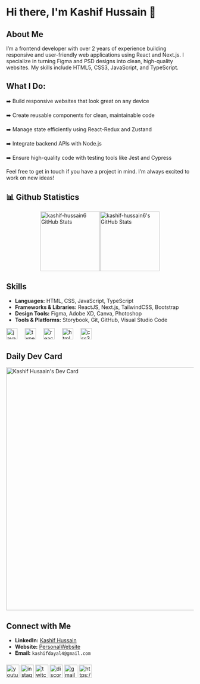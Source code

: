 

# Hi there, I'm Kashif Hussain 👋
## About Me

I’m a frontend developer with over 2 years of experience building responsive and user-friendly web applications using React and Next.js. I specialize in turning Figma and PSD designs into clean, high-quality websites. My skills include HTML5, CSS3, JavaScript, and TypeScript.

## What I Do:
 ➡️ Build responsive websites that look great on any device

 ➡️ Create reusable components for clean, maintainable code

 ➡️ Manage state efficiently using React-Redux and Zustand

 ➡️ Integrate backend APIs with Node.js

 ➡️ Ensure high-quality code with testing tools like Jest and Cypress

Feel free to get in touch if you have a project in mind. I’m always excited to work on new ideas!



###

<h2>📊 Github Statistics</h2>

<div style="display: flex; justify-content: center;">
  <img src="https://github-readme-stats.vercel.app/api?username=kashif-hussain6&theme=midnight-purple&show_icons=true&hide_border=false&count_private=true" style="height:160px" alt="kashif-hussain6 GitHub Stats" />
  <img src="https://github-readme-streak-stats.herokuapp.com/?user=kashif-hussain6&theme=midnight-purple&hide_border=false" style="height:160px" alt="kashif-hussain6's GitHub Stats" />
</div>













## Skills
- **Languages:** HTML, CSS, JavaScript, TypeScript
- **Frameworks & Libraries:** ReactJS, Next.js, TailwindCSS, Bootstrap
- **Design Tools:** Figma, Adobe XD, Canva, Photoshop
- **Tools & Platforms:** Storybook, Git, GitHub, Visual Studio Code



<div align="left">
  <img src="https://cdn.jsdelivr.net/gh/devicons/devicon/icons/javascript/javascript-original.svg" height="30" alt="javascript logo"  />
  <img width="12" />
  <img src="https://cdn.jsdelivr.net/gh/devicons/devicon/icons/typescript/typescript-original.svg" height="30" alt="typescript logo"  />
  <img width="12" />
  <img src="https://cdn.jsdelivr.net/gh/devicons/devicon/icons/react/react-original.svg" height="30" alt="react logo"  />
  <img width="12" />
  <img src="https://cdn.jsdelivr.net/gh/devicons/devicon/icons/html5/html5-original.svg" height="30" alt="html5 logo"  />
  <img width="12" />
  <img src="https://cdn.jsdelivr.net/gh/devicons/devicon/icons/css3/css3-original.svg" height="30" alt="css3 logo"  />
  <img width="12" />

</div>

###
## Daily Dev Card 
<a href="https://app.daily.dev/kashifhusaain"><img src="https://api.daily.dev/devcards/v2/eQLArrZZLJjLxdq5w7uxK.png?type=wide&r=u9d" width="652" alt="Kashif Husaain's Dev Card"/></a>

## Connect with Me
- **LinkedIn:** [Kashif Hussain](https://www.linkedin.com/in/kashif-hussain64/)
- **Website:** [PersonalWebsite](https://portfolio-react-three-chi.vercel.app/)
- **Email:** `kashifdayal4@gmail.com`

###


<div align="left">
  <img src="https://img.shields.io/static/v1?message=Youtube&logo=youtube&label=&color=FF0000&logoColor=white&labelColor=&style=for-the-badge" height="35" alt="youtube logo"  />
  <img src="https://img.shields.io/static/v1?message=Instagram&logo=instagram&label=&color=E4405F&logoColor=white&labelColor=&style=for-the-badge" height="35" alt="instagram logo"  />
  <img src="https://img.shields.io/static/v1?message=Twitch&logo=twitch&label=&color=9146FF&logoColor=white&labelColor=&style=for-the-badge" height="35" alt="twitch logo"  />
  <img src="https://img.shields.io/static/v1?message=Discord&logo=discord&label=&color=7289DA&logoColor=white&labelColor=&style=for-the-badge" height="35" alt="discord logo"  />
  <img src="https://img.shields.io/static/v1?message=Gmail&logo=gmail&label=&color=D14836&logoColor=white&labelColor=&style=for-the-badge" height="35" alt="gmail logo"  />
  <img src="https://img.shields.io/static/v1?message=LinkedIn&logo=linkedin&label=&color=0077B5&logoColor=white&labelColor=&style=for-the-badge" height="35" alt="https://www.linkedin.com/in/kashif-hussain64/"  />
</div>




